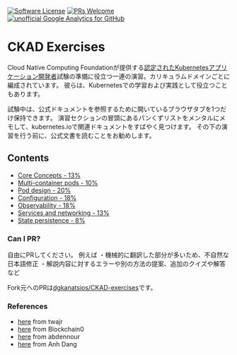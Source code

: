 [![Software License](https://img.shields.io/badge/license-MIT-brightgreen.svg?style=flat-square)](LICENSE)
[![PRs Welcome](https://img.shields.io/badge/PRs-welcome-brightgreen.svg?style=flat-square)](http://makeapullrequest.com)
[![unofficial Google Analytics for GitHub](https://gaforgithub.azurewebsites.net/api?repo=CKAD-exercises)](https://github.com/dgkanatsios/gaforgithub)

# CKAD Exercises

Cloud Native Computing Foundationが提供する[認定されたKubernetesアプリケーション開発者](https://www.cncf.io/certification/ckad/)試験の準備に役立つ一連の演習。カリキュラムドメインごとに編成されています。 彼らは、Kubernetesでの学習および実践として役立つこともあります。

試験中は、公式ドキュメントを参照するために開いているブラウザタブを1つだけ保持できます。 演習セクションの冒頭にあるパンくずリストをメンタルにメモして、kubernetes.ioで関連ドキュメントをすばやく見つけます。 その下の演習を行う前に、公式文書を読むことをお勧めします。

## Contents

- [Core Concepts - 13%](a.core_concepts.md)
- [Multi-container pods - 10%](b.multi_container_pods.md)
- [Pod design - 20%](c.pod_design.md)
- [Configuration - 18%](d.configuration.md)
- [Observability - 18%](e.observability.md)
- [Services and networking - 13%](f.services.md)
- [State persistence - 8%](g.state.md)

### Can I PR? 

自由にPRしてください。
例えば
・機械的に翻訳した部分が多いため、不自然な日本語修正
・解説内容に対するエラーや別の方法の提案、追加のクイズや解答など

Fork元へのPRは[dgkanatsios/CKAD-exercises](https://github.com/dgkanatsios/CKAD-exercises)です。

### References
- [here](https://github.com/twajr/ckad-prep-notes) from twajr
- [here](https://www.reddit.com/r/kubernetes/comments/9uydc1/passed_the_ckad_special_thanks_to_the_linux/) from Blockchain0
- [here](https://medium.com/devopslinks/my-story-towards-cka-ckad-and-some-tips-daf495e711a9) from abdennour
- [here](https://medium.com/chotot-techblog/tips-tricks-to-pass-certified-kubernetes-application-developer-ckad-exam-67c9e1b32e6e) from Anh Dang
